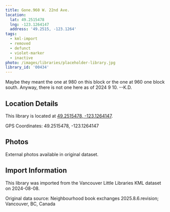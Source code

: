 ```yaml
---
title: Gone.960 W. 22nd Ave.
location:
  lat: 49.2515478
  lng: -123.1264147
  address: '49.2515, -123.1264'
tags:
  - kml-import
  - removed
  - defunct
  - violet-marker
  - inactive
photo: /images/libraries/placeholder-library.jpg
library_id: '00434'
---
```

Maybe they meant the one at 980 on this block or the one at 960 one block south.
Anyway, there is not one here as of 2024 9 10.
--K.D.

## Location Details

This library is located at [49.2515478, -123.1264147](https://www.google.com/maps?q=49.2515478,-123.1264147).

GPS Coordinates: 49.2515478, -123.1264147

## Photos

External photos available in original dataset.

## Import Information

This library was imported from the Vancouver Little Libraries KML dataset on 2024-08-08.

Original data source: Neighbourhood book exchanges 2025.8.6.revision; Vancouver, BC, Canada
